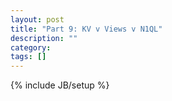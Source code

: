 ```yaml
---
layout: post
title: "Part 9: KV v Views v N1QL"
description: ""
category: 
tags: []
---
```

{% include JB/setup %}
